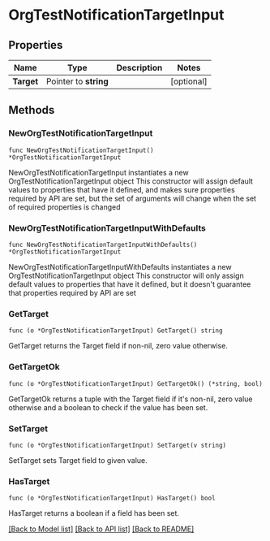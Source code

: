 # OrgTestNotificationTargetInput

## Properties

Name | Type | Description | Notes
------------ | ------------- | ------------- | -------------
**Target** | Pointer to **string** |  | [optional] 

## Methods

### NewOrgTestNotificationTargetInput

`func NewOrgTestNotificationTargetInput() *OrgTestNotificationTargetInput`

NewOrgTestNotificationTargetInput instantiates a new OrgTestNotificationTargetInput object
This constructor will assign default values to properties that have it defined,
and makes sure properties required by API are set, but the set of arguments
will change when the set of required properties is changed

### NewOrgTestNotificationTargetInputWithDefaults

`func NewOrgTestNotificationTargetInputWithDefaults() *OrgTestNotificationTargetInput`

NewOrgTestNotificationTargetInputWithDefaults instantiates a new OrgTestNotificationTargetInput object
This constructor will only assign default values to properties that have it defined,
but it doesn't guarantee that properties required by API are set

### GetTarget

`func (o *OrgTestNotificationTargetInput) GetTarget() string`

GetTarget returns the Target field if non-nil, zero value otherwise.

### GetTargetOk

`func (o *OrgTestNotificationTargetInput) GetTargetOk() (*string, bool)`

GetTargetOk returns a tuple with the Target field if it's non-nil, zero value otherwise
and a boolean to check if the value has been set.

### SetTarget

`func (o *OrgTestNotificationTargetInput) SetTarget(v string)`

SetTarget sets Target field to given value.

### HasTarget

`func (o *OrgTestNotificationTargetInput) HasTarget() bool`

HasTarget returns a boolean if a field has been set.


[[Back to Model list]](../README.md#documentation-for-models) [[Back to API list]](../README.md#documentation-for-api-endpoints) [[Back to README]](../README.md)


